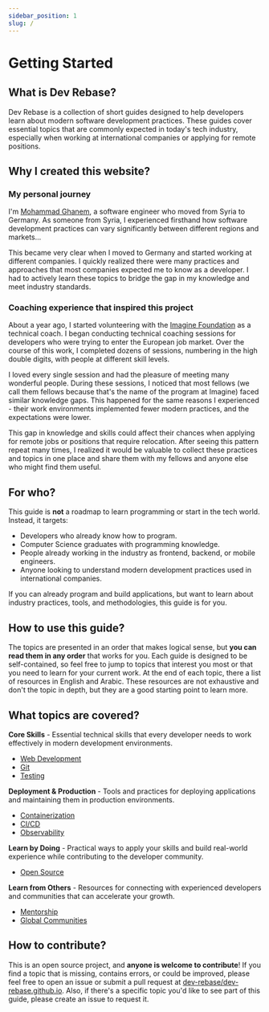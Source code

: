 ```yaml
---
sidebar_position: 1
slug: /
---
```


# Getting Started

## What is Dev Rebase?

Dev Rebase is a collection of short guides designed to help developers learn about modern software development practices. These guides cover essential topics that are commonly expected in today's tech industry, especially when working at international companies or applying for remote positions.

## Why I created this website?

### My personal journey

I'm [Mohammad Ghanem](https://www.linkedin.com/in/ghanem-mhd/), a software engineer who moved from Syria to Germany. As someone from Syria, I experienced firsthand how software development practices can vary significantly between different regions and markets...

This became very clear when I moved to Germany and started working at different companies. I quickly realized there were many practices and approaches that most companies expected me to know as a developer. I had to actively learn these topics to bridge the gap in my knowledge and meet industry standards.

### Coaching experience that inspired this project

About a year ago, I started volunteering with the [Imagine Foundation](https://www.joinimagine.com/) as a technical coach. I began conducting technical coaching sessions for developers who were trying to enter the European job market. Over the course of this work, I completed dozens of sessions, numbering in the high double digits, with people at different skill levels.

I loved every single session and had the pleasure of meeting many wonderful people. During these sessions, I noticed that most fellows (we call them fellows because that's the name of the program at Imagine) faced similar knowledge gaps. This happened for the same reasons I experienced - their work environments implemented fewer modern practices, and the expectations were lower.

This gap in knowledge and skills could affect their chances when applying for remote jobs or positions that require relocation. After seeing this pattern repeat many times, I realized it would be valuable to collect these practices and topics in one place and share them with my fellows and anyone else who might find them useful.

## For who?

This guide is **not** a roadmap to learn programming or start in the tech world. Instead, it targets:

- Developers who already know how to program.
- Computer Science graduates with programming knowledge.
- People already working in the industry as frontend, backend, or mobile engineers.
- Anyone looking to understand modern development practices used in international companies.

If you can already program and build applications, but want to learn about industry practices, tools, and methodologies, this guide is for you.

## How to use this guide?

The topics are presented in an order that makes logical sense, but **you can read them in any order** that works for you. Each guide is designed to be self-contained, so feel free to jump to topics that interest you most or that you need to learn for your current work. At the end of each topic, there a list of resources in English and Arabic. These resources are not exhaustive and don't the topic in depth, but they are a good starting point to learn more.

## What topics are covered?

**Core Skills** - Essential technical skills that every developer needs to work effectively in modern development environments.

- [Web Development](/web)
- [Git](/git)
- [Testing](/testing)

**Deployment & Production** - Tools and practices for deploying applications and maintaining them in production environments.

- [Containerization](/containerization)
- [CI/CD](/ci-cd)
- [Observability](/observability)

**Learn by Doing** - Practical ways to apply your skills and build real-world experience while contributing to the developer community.

- [Open Source](/open-source)

**Learn from Others** - Resources for connecting with experienced developers and communities that can accelerate your growth.

- [Mentorship](/mentorship)
- [Global Communities](/global-communities)

## How to contribute?

This is an open source project, and **anyone is welcome to contribute**! If you find a topic that is missing, contains errors, or could be improved, please feel free to open an issue or submit a pull request at [dev-rebase/dev-rebase.github.io](https://github.com/dev-rebase/dev-rebase.github.io). Also, if there's a specific topic you'd like to see part of this guide, please create an issue to request it.
